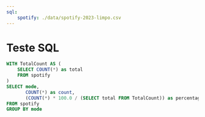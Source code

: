 ```yaml
---
sql:
    spotify: ./data/spotify-2023-limpo.csv
---
```


# Teste SQL

```sql id = teste display
WITH TotalCount AS (
    SELECT COUNT(*) as total
    FROM spotify
)
SELECT mode, 
       COUNT(*) as count, 
       (COUNT(*) * 100.0 / (SELECT total FROM TotalCount)) as percentage
FROM spotify
GROUP BY mode
```